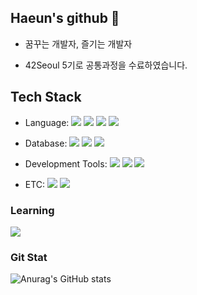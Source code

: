 <h2>Haeun's github 👋</h2>

- 꿈꾸는 개발자, 즐기는 개발자
  
- 42Seoul 5기로 공통과정을 수료하였습니다.

<h2>Tech Stack</h2>

- Language: <img src="https://img.shields.io/badge/C-A8B9CC?style=for-the-badge&logo=c&logoColor=white"/> <img src="https://img.shields.io/badge/C++-00599C?style=for-the-badge&logo=cplusplus&logoColor=white"/> <img src="https://img.shields.io/badge/java-FF9A00?style=for-the-badge&logoColor=white"> <img src="https://img.shields.io/badge/nestjs-E0234E?style=for-the-badge&logo=nestjs&logoColor=white">

- Database: <img src="https://img.shields.io/badge/postgresql-4169E1?style=for-the-badge&logo=postgresql&logoColor=white"/> <img src="https://img.shields.io/badge/prisma-2D3748?style=for-the-badge&logo=prisma&logoColor=white"/> <img src="https://img.shields.io/badge/mysql-4479A1?style=for-the-badge&logo=mysql&logoColor=white"/>

- Development Tools: <img src="https://img.shields.io/badge/ubuntu-E95420?style=for-the-badge&logo=ubuntu&logoColor=white"/> <img src="https://img.shields.io/badge/github-181717?style=for-the-badge&logo=github&logoColor=white"/> <img src="https://img.shields.io/badge/docker-2496ED?style=for-the-badge&logo=docker&logoColor=white"/>
- ETC: <img src="https://img.shields.io/badge/swagger-85EA2D?style=for-the-badge&logo=swagger&logoColor=white"/> <img src="https://img.shields.io/badge/aws ec2-FF9900?style=for-the-badge&logo=amazonec2&logoColor=white"/>

### Learning
<img src="https://img.shields.io/badge/springboot-6DB33F?style=for-the-badge&logo=springboot&logoColor=white">

### Git Stat
![Anurag's GitHub stats](https://github-readme-stats.vercel.app/api?username=anuraghazra&show_icons=true&bg_color=00000000)

<!--
**hani-j/hani-j** is a ✨ _special_ ✨ repository because its `README.md` (this file) appears on your GitHub profile.

Here are some ideas to get you started:

- 🔭 I’m currently working on ...
- 🌱 I’m currently learning ...
- 👯 I’m looking to collaborate on ...
- 🤔 I’m looking for help with ...
- 💬 Ask me about ...
- 📫 How to reach me: ...
- 😄 Pronouns: ...
- ⚡ Fun fact: ...
-->
